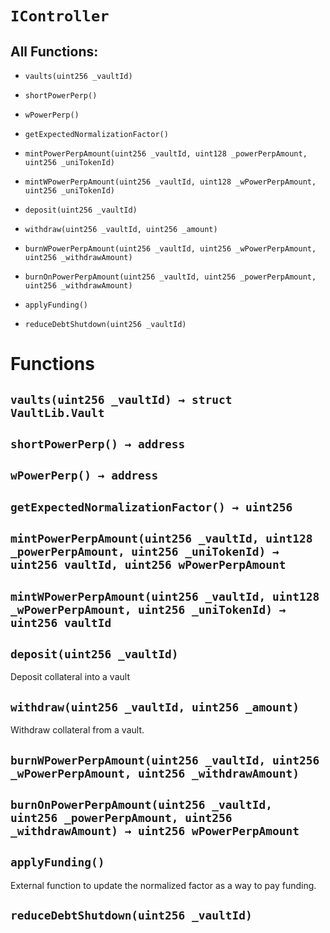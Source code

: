 # `IController`

## All Functions:

- `vaults(uint256 _vaultId)`

- `shortPowerPerp()`

- `wPowerPerp()`

- `getExpectedNormalizationFactor()`

- `mintPowerPerpAmount(uint256 _vaultId, uint128 _powerPerpAmount, uint256 _uniTokenId)`

- `mintWPowerPerpAmount(uint256 _vaultId, uint128 _wPowerPerpAmount, uint256 _uniTokenId)`

- `deposit(uint256 _vaultId)`

- `withdraw(uint256 _vaultId, uint256 _amount)`

- `burnWPowerPerpAmount(uint256 _vaultId, uint256 _wPowerPerpAmount, uint256 _withdrawAmount)`

- `burnOnPowerPerpAmount(uint256 _vaultId, uint256 _powerPerpAmount, uint256 _withdrawAmount)`

- `applyFunding()`

- `reduceDebtShutdown(uint256 _vaultId)`

# Functions

## `vaults(uint256 _vaultId) → struct VaultLib.Vault`

## `shortPowerPerp() → address`

## `wPowerPerp() → address`

## `getExpectedNormalizationFactor() → uint256`

## `mintPowerPerpAmount(uint256 _vaultId, uint128 _powerPerpAmount, uint256 _uniTokenId) → uint256 vaultId, uint256 wPowerPerpAmount`

## `mintWPowerPerpAmount(uint256 _vaultId, uint128 _wPowerPerpAmount, uint256 _uniTokenId) → uint256 vaultId`

## `deposit(uint256 _vaultId)`

Deposit collateral into a vault

## `withdraw(uint256 _vaultId, uint256 _amount)`

Withdraw collateral from a vault.

## `burnWPowerPerpAmount(uint256 _vaultId, uint256 _wPowerPerpAmount, uint256 _withdrawAmount)`

## `burnOnPowerPerpAmount(uint256 _vaultId, uint256 _powerPerpAmount, uint256 _withdrawAmount) → uint256 wPowerPerpAmount`

## `applyFunding()`

External function to update the normalized factor as a way to pay funding.

## `reduceDebtShutdown(uint256 _vaultId)`
